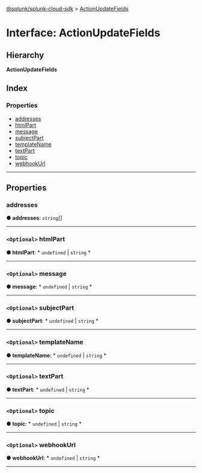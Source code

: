 [@splunk/splunk-cloud-sdk](../README.md) > [ActionUpdateFields](../interfaces/actionupdatefields.md)

# Interface: ActionUpdateFields

## Hierarchy

**ActionUpdateFields**

## Index

### Properties

* [addresses](actionupdatefields.md#addresses)
* [htmlPart](actionupdatefields.md#htmlpart)
* [message](actionupdatefields.md#message)
* [subjectPart](actionupdatefields.md#subjectpart)
* [templateName](actionupdatefields.md#templatename)
* [textPart](actionupdatefields.md#textpart)
* [topic](actionupdatefields.md#topic)
* [webhookUrl](actionupdatefields.md#webhookurl)

---

## Properties

<a id="addresses"></a>

###  addresses

**● addresses**: *`string`[]*

___
<a id="htmlpart"></a>

### `<Optional>` htmlPart

**● htmlPart**: * `undefined` &#124; `string`
*

___
<a id="message"></a>

### `<Optional>` message

**● message**: * `undefined` &#124; `string`
*

___
<a id="subjectpart"></a>

### `<Optional>` subjectPart

**● subjectPart**: * `undefined` &#124; `string`
*

___
<a id="templatename"></a>

### `<Optional>` templateName

**● templateName**: * `undefined` &#124; `string`
*

___
<a id="textpart"></a>

### `<Optional>` textPart

**● textPart**: * `undefined` &#124; `string`
*

___
<a id="topic"></a>

### `<Optional>` topic

**● topic**: * `undefined` &#124; `string`
*

___
<a id="webhookurl"></a>

### `<Optional>` webhookUrl

**● webhookUrl**: * `undefined` &#124; `string`
*

___

